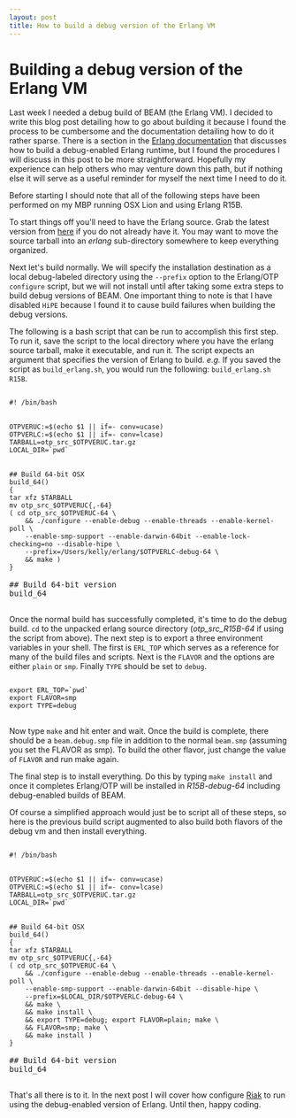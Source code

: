 ```yaml
---
layout: post
title: How to build a debug version of the Erlang VM
---
```


# Building a debug version of the Erlang VM

Last week I needed a debug build of BEAM (the Erlang VM). I decided to
write this blog post detailing how to go about building it because I
found the process to be cumbersome and the documentation detailing how
to do it rather sparse. There is a section in the
[Erlang documentation](http://www.erlang.org/doc/installation_guide/INSTALL.html#id70822)
that discusses how to build a debug-enabled Erlang runtime, but I
found the procedures I will discuss in this post to be more
straightforward. Hopefully my experience can help others who may
venture down this path, but if nothing else it will serve as a useful
reminder for myself the next time I need to do it.

Before starting I should note that all of the following steps have
been performed on my MBP running OSX Lion and using Erlang R15B.

To start things off you'll need to have the Erlang source. Grab the latest
version from [here](http://www.erlang.org/download.html) if you do not
already have it. You may want to move the source tarball into an
*erlang* sub-directory somewhere to keep everything organized.

Next let's build normally. We will specify the installation
destination as a local debug-labeled directory using the `--prefix`
option to the Erlang/OTP `configure` script, but we will not install until after
taking some extra steps to build debug versions of BEAM. One important
thing to note is that I have disabled `HiPE` because I found it to
cause build failures when building the debug versions.

The following is a bash script that can be run to accomplish this
first step. To run it, save the script to the local directory where
you have the erlang source tarball, make it executable, and run
it. The script expects an argument that specifies the version of
Erlang to build. *e.g.* If you saved the script as `build_erlang.sh`,
you would run the following: `build_erlang.sh R15B`.

<pre>
<code>
#! /bin/bash
</code>
<code>
OTPVERUC:=$(echo $1 || if=- conv=ucase)
OTPVERLC:=$(echo $1 || if=- conv=lcase)
TARBALL=otp_src_$OTPVERUC.tar.gz
LOCAL_DIR=`pwd`
</code>
<code>
## Build 64-bit OSX
build_64()
{
tar xfz $TARBALL
mv otp_src_$OTPVERUC{,-64}
( cd otp_src_$OTPVERUC-64 \
    && ./configure --enable-debug --enable-threads --enable-kernel-poll \
    --enable-smp-support --enable-darwin-64bit --enable-lock-checking=no --disable-hipe \
    --prefix=/Users/kelly/erlang/$OTPVERLC-debug-64 \
    && make )
}
</code>
## Build 64-bit version
build_64
</code>
</pre>

Once the normal build has successfully completed, it's time to do the
debug build. `cd` to the unpacked erlang source directory
(*otp_src_R15B-64* if using the script from above). The next step is
to export a three environment variables in your shell. The first is
`ERL_TOP` which serves as a reference for many of the build files and
scripts. Next is the `FLAVOR` and the options are either `plain` or
`smp`. Finally `TYPE` should be set to `debug`.

<pre>
<code>
export ERL_TOP=`pwd`
export FLAVOR=smp
export TYPE=debug
</code>
</pre>

Now type `make` and hit enter and wait. Once the build is complete,
there should be a `beam.debug.smp` file in addition to the normal
`beam.smp` (assuming you set the FLAVOR as smp). To build the other
flavor, just change the value of `FLAVOR` and run make again.

The final step is to install everything. Do this by typing `make
install` and once it completes Erlang/OTP will be installed in
*R15B-debug-64* including debug-enabled builds of BEAM.

Of course a simplified approach would just be to script all of these
steps, so here is the previous build script augmented to also build
both flavors of the debug vm and then install everything.

<pre>
<code>
#! /bin/bash
</code>
<code>
OTPVERUC:=$(echo $1 || if=- conv=ucase)
OTPVERLC:=$(echo $1 || if=- conv=lcase)
TARBALL=otp_src_$OTPVERUC.tar.gz
LOCAL_DIR=`pwd`
</code>
<code>
## Build 64-bit OSX
build_64()
{
tar xfz $TARBALL
mv otp_src_$OTPVERUC{,-64}
( cd otp_src_$OTPVERUC-64 \
    && ./configure --enable-debug --enable-threads --enable-kernel-poll \
    --enable-smp-support --enable-darwin-64bit --disable-hipe \
    --prefix=$LOCAL_DIR/$OTPVERLC-debug-64 \
    && make \
    && make install \
    && export TYPE=debug; export FLAVOR=plain; make \
    && FLAVOR=smp; make \
    && make install )
}
</code>
## Build 64-bit version
build_64
</code>
</pre>

That's all there is to it. In the next post I will cover how configure
[Riak](http://www.basho.com) to run using the debug-enabled version of
Erlang. Until then, happy coding.
